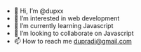 - 👋 Hi, I’m @dupxx
- 👀 I’m interested in web development 
- 🌱 I’m currently learning Javascript 
- 💞️ I’m looking to collaborate on Javascript 
- 📫 How to reach me dupradi@gmail.com 

<!---
dupxx/dupxx is a ✨ special ✨ repository because its `README.md` (this file) appears on your GitHub profile.
You can click the Preview link to take a look at your changes.
--->
